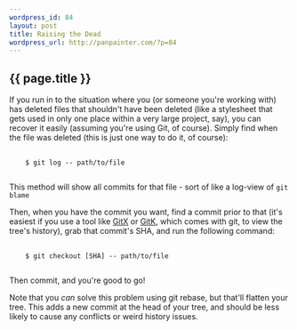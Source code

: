 ```yaml
--- 
wordpress_id: 84
layout: post
title: Raising the Dead
wordpress_url: http://panpainter.com/?p=84
---
```


## {{ page.title }}

If you run in to the situation where you (or someone you're working with) has deleted files that shouldn't have been deleted (like a stylesheet that gets used in only one place within a very large project, say), you can recover it easily (assuming you're using Git, of course). Simply find when the file was deleted (this is just one way to do it, of course):

<pre>
  <code>
    $ git log -- path/to/file
  </code>
</pre>

This method will show all commits for that file - sort of like a log-view of `git blame`

Then, when you have the commit you want, find a commit prior to that (it's easiest if you use a tool like [GitX](http://gitx.frim.nl/) or [GitK](http://panpainter.com/x/j), which comes with git, to view the tree's history), grab that commit's SHA, and run the following command:

<pre>
  <code>
    $ git checkout [SHA] -- path/to/file
  </code>
</pre>

Then commit, and you're good to go!

Note that you *can* solve this problem using git rebase, but that'll flatten your tree. This adds a new commit at the head of your tree, and should be less likely to cause any conflicts or weird history issues.

